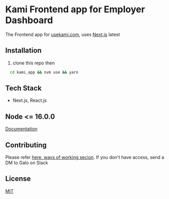 # Kami Frontend app for Employer Dashboard

The Frontend app for [usekami.com](https://usekami.com), uses [Next.js](https://nextjs.org/) latest

## Installation

1. clone this repo then

```bash
  cd kami_app && nvm use && yarn
```

## Tech Stack

- Next.js, React.js

## Node <= 16.0.0

[Documentation](https://nextjs.org/)

## Contributing

Please refer [here, ways of working secion](https://sharp-slayer-16b.notion.site/Kami-1fff2df2a1b74cd8a6ffe0431916655e). If you don't have access, send a DM to Galo on Slack

## License

[MIT](https://choosealicense.com/licenses/mit/)
